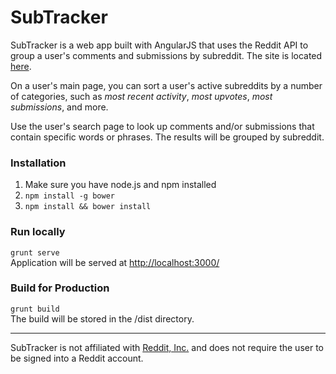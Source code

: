 # SubTracker

SubTracker is a web app built with AngularJS that uses the Reddit API to group a user's comments and submissions by subreddit. The site is located [here](https://subreddit-tracker.web.app/#/).

On a user's main page, you can sort a user's active subreddits by a number of categories, such as *most recent activity*, *most upvotes*, *most submissions*, and more.

Use the user's search page to look up comments and/or submissions that contain specific words or phrases. The results will be grouped by subreddit.

### Installation

1. Make sure you have node.js and npm installed
2. ```npm install -g bower```
3. ```npm install && bower install```

### Run locally

```grunt serve```<br>
Application will be served at [http://localhost:3000/](http://localhost:3000/)

### Build for Production

```grunt build```<br>
The build will be stored in the /dist directory.

---
SubTracker is not affiliated with [Reddit, Inc.](https://www.reddit.com) and does not require the user to be signed into a Reddit account.
